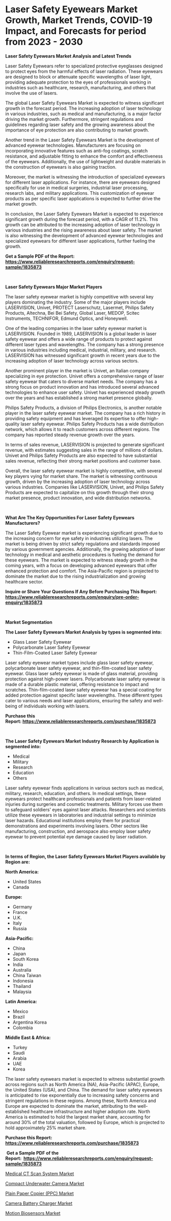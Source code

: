 <p><h1>Laser Safety Eyewears Market Growth, Market Trends, COVID-19 Impact, and Forecasts for period from 2023 - 2030</h1></p><p><strong>Laser Safety Eyewears Market Analysis and Latest Trends</strong></p>
<p><p>Laser Safety Eyewears refer to specialized protective eyeglasses designed to protect eyes from the harmful effects of laser radiation. These eyewears are designed to block or attenuate specific wavelengths of laser light, providing adequate protection to the eyes of professionals working in industries such as healthcare, research, manufacturing, and others that involve the use of lasers.</p><p>The global Laser Safety Eyewears Market is expected to witness significant growth in the forecast period. The increasing adoption of laser technology in various industries, such as medical and manufacturing, is a major factor driving the market growth. Furthermore, stringent regulations and guidelines regarding laser safety and the growing awareness about the importance of eye protection are also contributing to market growth.</p><p>Another trend in the Laser Safety Eyewears Market is the development of advanced eyewear technologies. Manufacturers are focusing on incorporating innovative features such as anti-fog coatings, scratch resistance, and adjustable fitting to enhance the comfort and effectiveness of the eyewears. Additionally, the use of lightweight and durable materials in the construction of eyewears is also gaining traction.</p><p>Moreover, the market is witnessing the introduction of specialized eyewears for different laser applications. For instance, there are eyewears designed specifically for use in medical surgeries, industrial laser processing, research labs, and military applications. This customization of eyewear products as per specific laser applications is expected to further drive the market growth.</p><p>In conclusion, the Laser Safety Eyewears Market is expected to experience significant growth during the forecast period, with a CAGR of 11.2%. This growth can be attributed to the increasing adoption of laser technology in various industries and the rising awareness about laser safety. The market is also witnessing the development of advanced eyewear technologies and specialized eyewears for different laser applications, further fueling the growth.</p></p>
<p><strong>Get a Sample PDF of the Report:&nbsp; <a href="https://www.reliableresearchreports.com/enquiry/request-sample/1835873">https://www.reliableresearchreports.com/enquiry/request-sample/1835873</a></strong></p>
<p>&nbsp;</p>
<p><strong>Laser Safety Eyewears Major Market Players</strong></p>
<p><p>The laser safety eyewear market is highly competitive with several key players dominating the industry. Some of the major players include LASERVISION, Univet, PROTECT Laserschutz, Lasermet, Philips Safety Products, Altechna, Bei Bei Safety, Global Laser, MEDOP, Scitec Instruments, TECHNIFOR, Edmund Optics, and Honeywell.</p><p>One of the leading companies in the laser safety eyewear market is LASERVISION. Founded in 1989, LASERVISION is a global leader in laser safety eyewear and offers a wide range of products to protect against different laser types and wavelengths. The company has a strong presence in various industries including medical, industrial, military, and research. LASERVISION has witnessed significant growth in recent years due to the increasing adoption of laser technology across various sectors.</p><p>Another prominent player in the market is Univet, an Italian company specializing in eye protection. Univet offers a comprehensive range of laser safety eyewear that caters to diverse market needs. The company has a strong focus on product innovation and has introduced several advanced technologies to enhance user safety. Univet has experienced steady growth over the years and has established a strong market presence globally.</p><p>Philips Safety Products, a division of Philips Electronics, is another notable player in the laser safety eyewear market. The company has a rich history in providing safety equipment and has leveraged its expertise to offer high-quality laser safety eyewear. Philips Safety Products has a wide distribution network, which allows it to reach customers across different regions. The company has reported steady revenue growth over the years.</p><p>In terms of sales revenue, LASERVISION is projected to generate significant revenue, with estimates suggesting sales in the range of millions of dollars. Univet and Philips Safety Products are also expected to have substantial sales revenue, reflecting their strong market positions and customer base.</p><p>Overall, the laser safety eyewear market is highly competitive, with several key players vying for market share. The market is witnessing continuous growth, driven by the increasing adoption of laser technology across various industries. Companies like LASERVISION, Univet, and Philips Safety Products are expected to capitalize on this growth through their strong market presence, product innovation, and wide distribution networks.</p></p>
<p>&nbsp;</p>
<p><strong>What Are The Key Opportunities For Laser Safety Eyewears Manufacturers?</strong></p>
<p><p>The Laser Safety Eyewear market is experiencing significant growth due to the increasing concern for eye safety in industries utilizing lasers. The market is being driven by strict safety regulations and standards imposed by various government agencies. Additionally, the growing adoption of laser technology in medical and aesthetic procedures is fueling the demand for these eyewears. The market is expected to witness steady growth in the coming years, with a focus on developing advanced eyewears that offer enhanced protection and comfort. The Asia-Pacific region is projected to dominate the market due to the rising industrialization and growing healthcare sector.</p></p>
<p><strong>Inquire or Share Your Questions If Any Before Purchasing This Report: <a href="https://www.reliableresearchreports.com/enquiry/pre-order-enquiry/1835873">https://www.reliableresearchreports.com/enquiry/pre-order-enquiry/1835873</a></strong></p>
<p>&nbsp;</p>
<p><strong>Market Segmentation</strong></p>
<p><strong>The Laser Safety Eyewears Market Analysis by types is segmented into:</strong></p>
<p><ul><li>Glass Laser Safety Eyewear</li><li>Polycarbonate Laser Safety Eyewear</li><li>Thin-Film-Coated Laser Safety Eyewear</li></ul></p>
<p><p>Laser safety eyewear market types include glass laser safety eyewear, polycarbonate laser safety eyewear, and thin-film-coated laser safety eyewear. Glass laser safety eyewear is made of glass material, providing protection against high-power lasers. Polycarbonate laser safety eyewear is made of a durable plastic material, offering resistance to impact and scratches. Thin-film-coated laser safety eyewear has a special coating for added protection against specific laser wavelengths. These different types cater to various needs and laser applications, ensuring the safety and well-being of individuals working with lasers.</p></p>
<p><strong>Purchase this Report:&nbsp;<a href="https://www.reliableresearchreports.com/purchase/1835873">https://www.reliableresearchreports.com/purchase/1835873</a></strong></p>
<p>&nbsp;</p>
<p><strong>The Laser Safety Eyewears Market Industry Research by Application is segmented into:</strong></p>
<p><ul><li>Medical</li><li>Military</li><li>Research</li><li>Education</li><li>Others</li></ul></p>
<p><p>Laser safety eyewear finds applications in various sectors such as medical, military, research, education, and others. In medical settings, these eyewears protect healthcare professionals and patients from laser-related injuries during surgeries and cosmetic treatments. Military forces use them to safeguard soldiers' eyes against laser attacks. Researchers and scientists utilize these eyewears in laboratories and industrial settings to minimize laser hazards. Educational institutions employ them for practical demonstrations and experiments involving lasers. Other sectors like manufacturing, construction, and aerospace also employ laser safety eyewear to prevent potential eye damage caused by laser radiation.</p></p>
<p>&nbsp;</p>
<p><strong>In terms of Region, the Laser Safety Eyewears Market Players available by Region are:</strong></p>
<p>
    <p> <strong> North America: </strong>
        <ul>
            <li>United States</li>
            <li>Canada</li>
        </ul>
        </p> 
    <p> <strong> Europe: </strong>
        <ul>
            <li>Germany</li>
            <li>France</li>
            <li>U.K.</li>
            <li>Italy</li>
            <li>Russia</li>
        </ul>
        </p> 
    <p> <strong> Asia-Pacific: </strong>
        <ul>
            <li>China</li>
            <li>Japan</li>
            <li>South Korea</li>
            <li>India</li>
            <li>Australia</li>
            <li>China Taiwan</li>
            <li>Indonesia</li>
            <li>Thailand</li>
            <li>Malaysia</li>
        </ul>
        </p> 
    <p> <strong> Latin America: </strong>
        <ul>
            <li>Mexico</li>
            <li>Brazil</li>
            <li>Argentina Korea</li>
            <li>Colombia</li>
        </ul>
        </p> 
    <p> <strong> Middle East & Africa: </strong>
        <ul>
            <li>Turkey</li>
            <li>Saudi</li>
            <li>Arabia</li>
            <li>UAE</li>
            <li>Korea</li>
        </ul>
    </p>
    </p>
<p><p>The laser safety eyewears market is expected to witness substantial growth across regions such as North America (NA), Asia-Pacific (APAC), Europe, the United States (USA), and China. The demand for laser safety eyewears is anticipated to rise exponentially due to increasing safety concerns and stringent regulations in these regions. Among these, North America and Europe are expected to dominate the market, attributing to the well-established healthcare infrastructure and higher adoption rate. North America is estimated to hold the largest market share, accounting for around 30% of the total valuation, followed by Europe, which is projected to hold approximately 25% market share.</p></p>
<p><strong>Purchase this Report: <a href="https://www.reliableresearchreports.com/purchase/1835873">https://www.reliableresearchreports.com/purchase/1835873</a></strong></p>
<p>&nbsp;<strong>Get a Sample PDF of the Report:&nbsp;&nbsp;<a href="https://www.reliableresearchreports.com/enquiry/request-sample/1835873">https://www.reliableresearchreports.com/enquiry/request-sample/1835873</a></strong></p>
<p><strong></strong></p>
<p><p><a href="https://medium.com/@cruzdamore75/medical-ct-scan-system-market-trends-forecast-and-competitive-analysis-to-2030-f4df5517c4ae">Medical CT Scan System Market</a></p><p><a href="https://www.linkedin.com/pulse/compact-underwater-camera-market-challenges-opportunities/">Compact Underwater Camera Market</a></p><p><a href="https://www.linkedin.com/pulse/plain-paper-copier-ppc-market-research-report-unlocks-analysis/">Plain Paper Copier (PPC) Market</a></p><p><a href="https://www.linkedin.com/pulse/camera-battery-charger-market-size-growth-forecast-from/">Camera Battery Charger Market</a></p><p><a href="https://medium.com/@alethaebert2013/motion-biosensors-nbsp-market-focuses-on-market-share-size-and-projected-forecast-till-2030-79a9f564fb14">Motion Biosensors Market</a></p></p>